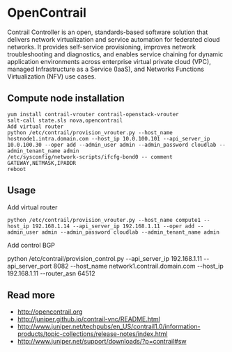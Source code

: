 
# OpenContrail

Contrail Controller is an open, standards-based software solution that delivers network virtualization and service automation for federated cloud networks. It provides self-service provisioning, improves network troubleshooting and diagnostics, and enables service chaining for dynamic application environments across enterprise virtual private cloud (VPC), managed Infrastructure as a Service (IaaS), and Networks Functions Virtualization (NFV) use cases. 

## Compute node installation

    yum install contrail-vrouter contrail-openstack-vrouter
    salt-call state.sls nova,opencontrail
    Add virtual router
    python /etc/contrail/provision_vrouter.py --host_name hostnode1.intra.domain.com --host_ip 10.0.100.101 --api_server_ip 10.0.100.30 --oper add --admin_user admin --admin_password cloudlab --admin_tenant_name admin
    /etc/sysconfig/network-scripts/ifcfg-bond0 -- comment GATEWAY,NETMASK,IPADDR
    reboot

## Usage

Add virtual router

    python /etc/contrail/provision_vrouter.py --host_name compute1 --host_ip 192.168.1.14 --api_server_ip 192.168.1.11 --oper add --admin_user admin --admin_password cloudlab --admin_tenant_name admin

Add control BGP

  python /etc/contrail/provision_control.py --api_server_ip 192.168.1.11 --api_server_port 8082 --host_name network1.contrail.domain.com --host_ip 192.168.1.11 --router_asn 64512

## Read more

* http://opencontrail.org
* http://juniper.github.io/contrail-vnc/README.html
* http://www.juniper.net/techpubs/en_US/contrail1.0/information-products/topic-collections/release-notes/index.html
* http://www.juniper.net/support/downloads/?p=contrail#sw
